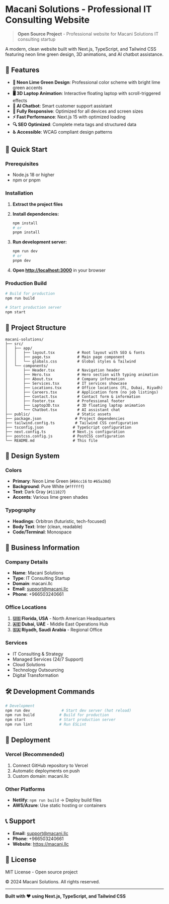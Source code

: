 # Macani Solutions - Professional IT Consulting Website

> **Open Source Project** - Professional website for Macani Solutions IT consulting startup

A modern, clean website built with Next.js, TypeScript, and Tailwind CSS featuring neon lime green design, 3D animations, and AI chatbot assistance.

## 🌟 **Features**

- **🎨 Neon Lime Green Design**: Professional color scheme with bright lime green accents
- **🖥️ 3D Laptop Animation**: Interactive floating laptop with scroll-triggered effects
- **🤖 AI Chatbot**: Smart customer support assistant
- **📱 Fully Responsive**: Optimized for all devices and screen sizes
- **⚡ Fast Performance**: Next.js 15 with optimized loading
- **🔍 SEO Optimized**: Complete meta tags and structured data
- **♿ Accessible**: WCAG compliant design patterns

## 🚀 **Quick Start**

### **Prerequisites**
- Node.js 18 or higher
- npm or pnpm

### **Installation**

1. **Extract the project files**
2. **Install dependencies:**
   ```bash
   npm install
   # or
   pnpm install
   ```

3. **Run development server:**
   ```bash
   npm run dev
   # or
   pnpm dev
   ```

4. **Open [http://localhost:3000](http://localhost:3000)** in your browser

### **Production Build**

```bash
# Build for production
npm run build

# Start production server
npm start
```

## 📁 **Project Structure**

```
macani-solutions/
├── src/
│   ├── app/
│   │   ├── layout.tsx          # Root layout with SEO & fonts
│   │   ├── page.tsx            # Main page component
│   │   └── globals.css         # Global styles & Tailwind
│   └── components/
│       ├── Header.tsx          # Navigation header
│       ├── Hero.tsx            # Hero section with typing animation
│       ├── About.tsx           # Company information
│       ├── Services.tsx        # IT services showcase
│       ├── Locations.tsx       # Office locations (FL, Dubai, Riyadh)
│       ├── Careers.tsx         # Application form (no job listings)
│       ├── Contact.tsx         # Contact form & information
│       ├── Footer.tsx          # Professional footer
│       ├── Laptop3D.tsx        # 3D floating laptop animation
│       └── Chatbot.tsx         # AI assistant chat
├── public/                     # Static assets
├── package.json               # Project dependencies
├── tailwind.config.ts         # Tailwind CSS configuration
├── tsconfig.json             # TypeScript configuration
├── next.config.ts            # Next.js configuration
├── postcss.config.js         # PostCSS configuration
└── README.md                 # This file
```

## 🎨 **Design System**

### **Colors**
- **Primary**: Neon Lime Green (`#84cc16` to `#65a30d`)
- **Background**: Pure White (`#ffffff`)
- **Text**: Dark Gray (`#111827`)
- **Accents**: Various lime green shades

### **Typography**
- **Headings**: Orbitron (futuristic, tech-focused)
- **Body Text**: Inter (clean, readable)
- **Code/Terminal**: Monospace

## 🏢 **Business Information**

### **Company Details**
- **Name**: Macani Solutions
- **Type**: IT Consulting Startup
- **Domain**: macani.llc
- **Email**: support@macani.llc
- **Phone**: +966503240661

### **Office Locations**
1. **🇺🇸 Florida, USA** - North American Headquarters
2. **🇦🇪 Dubai, UAE** - Middle East Operations Hub  
3. **🇸🇦 Riyadh, Saudi Arabia** - Regional Office

### **Services**
- IT Consulting & Strategy
- Managed Services (24/7 Support)
- Cloud Solutions
- Technology Outsourcing
- Digital Transformation

## 🛠️ **Development Commands**

```bash
# Development
npm run dev              # Start dev server (hot reload)
npm run build           # Build for production
npm start               # Start production server
npm run lint            # Run ESLint
```

## 🚀 **Deployment**

### **Vercel (Recommended)**
1. Connect GitHub repository to Vercel
2. Automatic deployments on push
3. Custom domain: macani.llc

### **Other Platforms**
- **Netlify**: `npm run build` → Deploy build files
- **AWS/Azure**: Use static hosting or containers

## 📞 **Support**

- **Email**: support@macani.llc
- **Phone**: +966503240661
- **Website**: https://macani.llc

## 📄 **License**

MIT License - Open source project

© 2024 Macani Solutions. All rights reserved.

---

**Built with ❤️ using Next.js, TypeScript, and Tailwind CSS**

